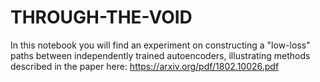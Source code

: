 # THROUGH-THE-VOID
In this notebook you will find an experiment on constructing a "low-loss" paths between independently trained autoencoders, illustrating methods described in the paper here: https://arxiv.org/pdf/1802.10026.pdf
